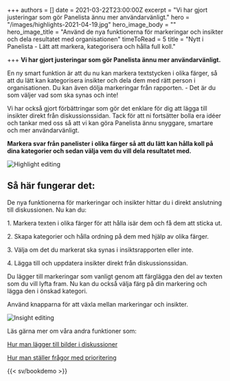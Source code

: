 +++
authors = []
date = 2021-03-22T23:00:00Z
excerpt = "Vi har gjort justeringar som gör Panelista ännu mer användarvänligt."
hero = "/images/highlights-2021-04-19.jpg"
hero_image_body = ""
hero_image_title = "Använd de nya funktionerna för markeringar och insikter och dela resultatet med organisationen"
timeToRead = 5
title = "Nytt i Panelista - Lätt att markera, kategorisera och hålla full koll."

+++
**Vi har gjort justeringar som gör Panelista ännu mer användarvänligt.**

En ny smart funktion är att du nu kan markera textstycken i olika färger, så att du lätt kan kategorisera insikter och dela dem med rätt person i organisationen. Du kan även dölja markeringar från rapporten. - Det är du som väljer vad som ska synas och inte!

Vi har också gjort förbättringar som gör det enklare för dig att lägga till insikter direkt från diskussionssidan. Tack för att ni fortsätter bolla era idéer och tankar med oss så att vi kan göra Panelista ännu snyggare, smartare och mer användarvänligt.

**Markera svar från panelister i olika färger så att du lätt kan hålla koll på dina kategorier och sedan välja vem du vill dela resultatet med.**

<div class="Image__Small"> <img src="/images/2021-03-23-15-52-10-2021-03-23.gif" alt="Highlight editing" /> </div>

## **Så här fungerar det:**

De nya funktionerna för markeringar och insikter hittar du i direkt anslutning till diskussionen. Nu kan du:

1\. Markera texten i olika färger för att hålla isär dem och få dem att sticka ut.

2\. Skapa kategorier och hålla ordning på dem med hjälp av olika färger.

3\. Välja om det du markerat ska synas i insiktsrapporten eller inte.

4\. Lägga till och uppdatera insikter direkt från diskussionssidan.

Du lägger till markeringar som vanligt genom att färglägga den del av texten som du vill lyfta fram. Nu kan du också välja färg på din markering och lägga den i önskad kategori.

Använd knapparna för att växla mellan markeringar och insikter.

<div class="Image__Small"> <img src="/images/2021-03-23-15-55-00-2021-03-23.gif" alt="Insight editing" /> </div>

Läs gärna mer om våra andra funktioner som:

[Hur man lägger till bilder i diskussioner](https://articles.panelista.com/sv/ny-funktion-i-panelista-svara-med-bild/)

[Hur man ställer frågor med prioritering](https://articles.panelista.com/sv/nu-lanserar-vi-stod-for-prioriteringar-i-panelista/)

{{< sv/bookdemo >}}